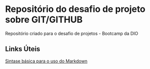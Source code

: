 # Repositório do desafio de projeto sobre GIT/GITHUB 
Repositório criado para o desafio de projetos - Bootcamp da DIO
## Links Úteis
[Sintase básica para o uso do Markdown](https://www.markdownguide.org/getting-started/)
